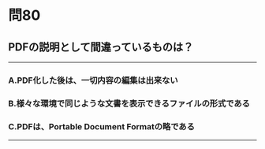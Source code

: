 # 問80
## PDFの説明として間違っているものは？

---

### A.PDF化した後は、一切内容の編集は出来ない
### B.様々な環境で同じような文書を表示できるファイルの形式である
### C.PDFは、Portable Document Formatの略である

<p id=answer style="Display:none;"></p>

---
